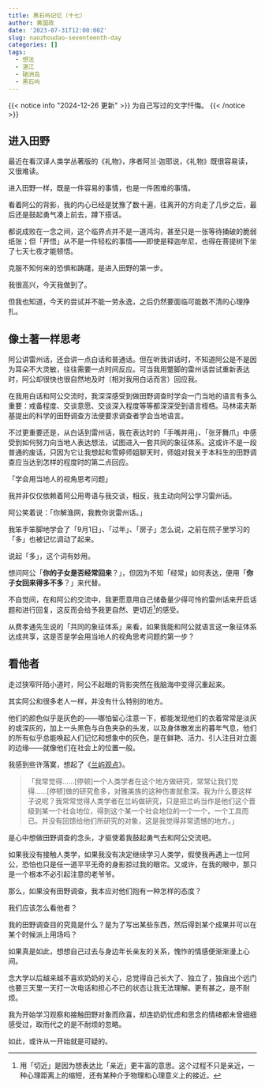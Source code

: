 ```yaml
---
title: 黑石屿记忆（十七）
author: 黄国政
date: '2023-07-31T12:00:00Z'
slug: naozhoudao-seventeenth-day
categories: []
tags:
  - 想法
  - 湛江
  - 硇洲岛
  - 黑石屿
---
```


{{< notice info "2024-12-26 更新" >}}
为自己写过的文字忏悔。
{{< /notice >}}

<!--more-->

## 进入田野

最近在看汉译人类学丛著版的《礼物》，序者阿兰·迦耶说，《礼物》既很容易读，又很难读。

进入田野一样，既是一件容易的事情，也是一件困难的事情。

看着阿公的背影，我的内心已经是犹豫了数十遍，往离开的方向走了几步之后，最后还是鼓起勇气凑上前去，蹲下搭话。

都说成败在一念之间，这个临界点并不是一道鸿沟，甚至只是一张等待捅破的脆弱纸张；但「开悟」从不是一件轻松的事情——即使是释迦牟尼，也得在菩提树下坐了七天七夜才能顿悟。

克服不知何来的恐惧和踌躇，是进入田野的第一步。

我很高兴，今天我做到了。

但我也知道，今天的尝试并不能一劳永逸，之后仍然要面临可能数不清的心理挣扎。

## 像土著一样思考

阿公讲雷州话，还会讲一点白话和普通话。但在听我讲话时，不知道阿公是不是因为耳朵不大灵敏，往往需要一点时间反应。可当我用蹩脚的雷州话尝试重新表达时，阿公却很快也很自然地及时（相对我用白话而言）回应我。

在我用白话和阿公交流时，我深深感受到做田野调查时学会一门当地的语言有多么重要：戒备程度、交谈意愿、交谈深入程度等等都深深受到语言桎梏。马林诺夫斯基提出的科学的田野调查方法便要求调查者学会当地语言。

不过更重要还是，从白话到雷州话，我在表达时的「手嘴并用」、「张牙舞爪」中感受到如何努力向当地人表达想法，试图进入一套共同的象征体系。这或许不是一段普通的废话，只因为它让我想起和雪婷师姐聊天时，师姐对我关于本科生的田野调查应当达到怎样的程度时的第二点回应。

「学会用当地人的视角思考问题」

我并非仅仅依赖着阿公用粤语与我交谈，相反，我主动向阿公学习雷州话。

阿公笑着说：「你解渔网，我教你说雷州话。」

我笨手笨脚地学会了「9月1日」、「过年」、「房子」怎么说，之前在院子里学习的「多」也被记忆调动了起来。

说起「多」，这个词有妙用。

想问阿公「**你的子女是否经常回来**？」，但因为不知「经常」如何表达，便用「**你子女回来得多不多**？」来代替。

不自觉间，在和阿公的交流中，我更愿意用自己储备量少得可怜的雷州话来开启话题和进行回复，这反而会给予我更自然、更切近[^qiejin]的感受。

[^qiejin]: 用「切近」是因为想表达比「亲近」更丰富的意思。这个过程不只是亲近，一种心理距离上的缩短，还有某种介于物理和心理意义上的接近。

从费孝通先生说的「共同的象征体系」来看，如果我能和阿公就语言这一象征体系达成共享，这是否是学会用当地人的视角思考问题的第一步？

## 看他者

走过狭窄阡陌小道时，阿公不起眼的背影突然在我脑海中变得沉重起来。

其实阿公和很多老人一样，并没有什么特别的地方。

他们的颜色似乎是灰色的——哪怕留心注意一下，都能发现他们的衣着常常是淡灰的或深灰的，加上一头黑色与白色夹杂的头发，以及身体散发出的暮年气息，他们的所有似乎总能唤起人们记忆和想象中的灰色，是在鲜艳、活力、引人注目对立面的边缘——就像他们在社会上的位置一般。

我感到些许落寞，想起了《[兰屿观点](https://www.bilibili.com/video/BV17T4y1G7Bo/?spm_id_from=333.337.search-card.all.click&vd_source=8fedd318b0a64ca095a2dae4efeeda6e)》。

> 「我常觉得……[停顿]一个人类学者在这个地方做研究，常常让我们觉得……[停顿]做的研究愈多，对雅美族的这种伤害就愈深。我为什么要这样子说呢？我常常觉得人类学者在兰屿做研究，只是把兰屿当作是他们这个晋级到某一个社会地位，得到这个某一个社会地位的一个一个，一个工具而已。并没有回馈给他们所研究的对象，这是我觉得非常遗憾的地方。」

是心中想做田野调查的念头，才驱使着我鼓起勇气去和阿公交流吧。

如果我没有接触人类学，如果我没有决定继续学习人类学，假使我再遇上一位阿公，恐怕也只是任一道平平无奇的身影掠过我的眼帘。又或许，在我的眼中，那只是一个根本不必引起注意的老爷爷。

那么，如果没有田野调查，我本应对他们抱有一种怎样的态度？

我们应该怎么看他者？

我的田野调查目的究竟是什么？是为了写出某些东西，然后得到某个成果并可以在某个时候派上用场吗？

如果真是如此，想想自己过去与身边年长亲友的关系，愧怍的情感便渐渐漫上心间。

念大学以后越来越不喜欢奶奶的关心，总觉得自己长大了、独立了，独自出个远门也要三天里一天打一次电话和担心不已的状态让我无法理解。更有甚之，是不耐烦。

我为开始学习观察和接触田野对象而欣喜，却连奶奶忧虑和思念的情绪都未曾细细感受过，取而代之的是不耐烦的忽略。

如此，或许从一开始就是可疑的。

<!--

<br/>

> 偶尔要回头看看，
>
> 否则永远都在追寻，
>
> 而不知道自己失去了什么。
>
> ——海风下

-->
